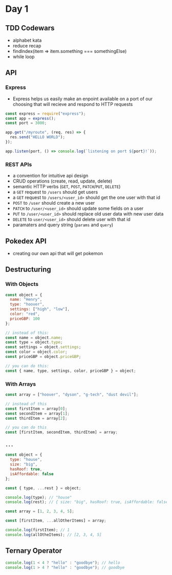 # Day 1

## TDD Codewars

- alphabet kata
- reduce recap
- findIndex(item => item.something === somethingElse)
- while loop

## API

### Express

- Express helps us easily make an enpoint available on a port of our choosing that will recieve and respond to HTTP requests

```javascript
const express = require("express");
const app = express();
const port = 3000;

app.get("/myroute", (req, res) => {
  res.send("HELLO WORLD");
});

app.listen(port, () => console.log(`listening on port ${port}!`));
```

### REST APIs

- a convention for intuitive api design
- CRUD operations (create, read, update, delete)
- semantic HTTP verbs (`GET`, `POST`, `PATCH`/`PUT`, `DELETE`)
- a `GET` request to `/users` should get users
- a `GET` request to `/users/<user_id>` should get the one user with that id
- `POST` to `/user` should create a new user
- `PATCH` to `/user/<user_id>` should update some fields on a user
- `PUT` to `/user/<user_id>` should replace old user data with new user data
- `DELETE` to `user/<user_id>` should delete user with that id
- paramaters and query string (`params` and `query`)

## Pokedex API

- creating our own api that will get pokemon

## Destructuring

### With Objects

```javascript
const object = {
  name: "Henry",
  type: "hoover",
  settings: ["high", "low"],
  color: "red",
  priceGBP: 100
};

// instead of this:
const name = object.name;
const type = object.type;
const settings = object.settings;
const color = object.color;
const priceGBP = object.priceGBP;

// you can do this:
const { name, type, settings, color, priceGBP } = object;
```

### With Arrays

```javascript
const array = ["hoover", "dyson", "g-tech", "dust devil"];

// instead of this
const firstItem = array[0];
const secondItem = array[1];
const thirdItem = array[2];

// you can do this
const [firstItem, secondItem, thirdItem] = array;
```

### `...`

```javascript
const object = {
  type: "house",
  size: "big",
  hasRoof: true,
  isAffordable: false
};

const { type, ...rest } = object;

console.log(type); // "house"
console.log(rest); // { size: "big", hasRoof: true, isAffordable: false }

const array = [1, 2, 3, 4, 5];

const [firstItem, ...allOtherItems] = array;

console.log(firstItem); // 1
console.log(allOtheItems); // [2, 3, 4, 5]
```

## Ternary Operator

```javascript
console.log(1 < 4 ? "hello" : "goodbye"); // hello
console.log(1 > 4 ? "hello" : "goodbye"); // goodbye
```
